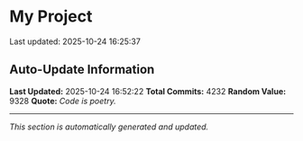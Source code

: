 # My Project


Last updated: 2025-10-24 16:25:37















































































































































































































































































































































































































































































































































































































































































































































































































































































































































































































































































































































































































































































































































































































































































































































































































































































































































































































































































































































































































































































































































































































































































































































































































































































































































































































































































































































































































































































































































































































































































































































































































































































































































































































































































































































































































































































































































































































































































































































































































































































































































































































































































































































































































































































































































































































































































































































































































## Auto-Update Information

**Last Updated:** 2025-10-24 16:52:22
**Total Commits:** 4232
**Random Value:** 9328
**Quote:** _Code is poetry._

---
_This section is automatically generated and updated._